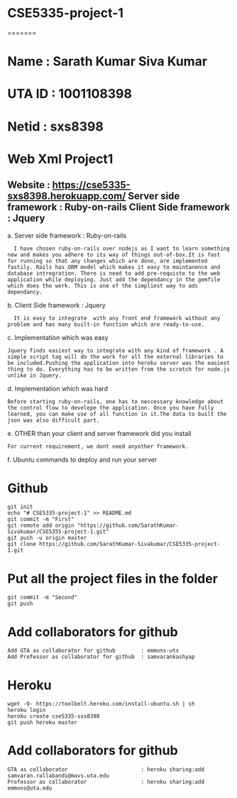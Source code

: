 # CSE5335-project-1
=======

Name	: Sarath Kumar Siva Kumar
=======

UTA ID	: 1001108398
=======

Netid	: sxs8398
=======

Web Xml Project1
=======

Website               : https://cse5335-sxs8398.herokuapp.com/
Server side framework : Ruby-on-rails
Client Side framework : Jquery
-----------

a. Server side framework : Ruby-on-rails

      I have chosen ruby-on-rails over nodejs as I want to learn something new and makes you adhere to its way of things out-of-box.It is fast for running so that any changes which are done, are implemented fastily. Rails has ORM model which makes it easy to maintanence and database intregration. There is need to add pre-requiste to the web application while deploying. Just add the dependancy in the gemfile which does the work. This is one of the simpliest way to ads dependancy.

b. Client Side framework : Jquery

      It is easy to integrate  with any front end framework without any problem and has many built-in function which are ready-to-use.

c. Implementation which was easy

    Jquery finds easiest way to integrate with any kind of framework . A simple script tag will do the work for all the external libraries to be included.Pushing the application into heroku server was the easiest thing to do. Everything has to be written from the scratch for node.js unlike in Jquery.

d. Implementation which was hard

    Before starting ruby-on-rails, one has to neccessary knowledge about the control flow to develope the application. Once you have fully learned, you can make use of all function in it.The data to built the json was also difficult part.

e. OTHER than your client and server framework did you install

    For current requirement, we dont need anyother framework.

f. Ubuntu commands to deploy and run your server

# Github

    git init
    echo "# CSE5335-project-1" >> README.md
    git commit -m "First"
    git remote add origin "https://github.com/SarathKumar-Sivakumar/CSE5355-project-1.git"
    git push -u origin master
    git clone https://github.com/SarathKumar-Sivakumar/CSE5335-project-1.git
  
# Put all the project files in the folder

    git commit -m "Second"
    git push
  
# Add collaborators for github

    Add GTA as collaborator for github        : emmons-uts
    Add Professor as collaborator for github  : samvarankashyap

# Heroku

    wget -O- https://toolbelt.heroku.com/install-ubuntu.sh | sh
    heroku login
    heroku create cse5335-sxs8398
    git push heroku master

# Add collaborators for github

    GTA as collaborator                       : heroku sharing:add samvaran.rallabandi@mavs.uta.edu
    Professor as collaborator                 : heroku sharing:add emmons@uta.edu
    
